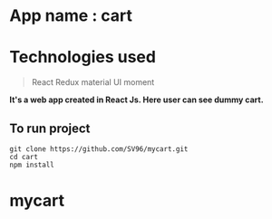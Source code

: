 # App name : cart

# Technologies used

> React
> Redux
> material UI
> moment

**It's a web app created in React Js. Here user can see dummy cart.**

## To run project

    git clone https://github.com/SV96/mycart.git
    cd cart
    npm install

# mycart
